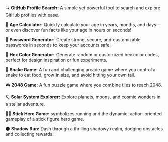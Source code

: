 🔍 **GitHub Profile Search:** A simple yet powerful tool to search and explore GitHub profiles with ease.

🧮 **Age Calculator:** Quickly calculate your age in years, months, and days—or even discover fun facts like your age in hours or seconds!

🔑 **Password Generator:** Create strong, secure, and customizable passwords in seconds to keep your accounts safe.

🎨 **Hex Color Generator:** Generate random or customized hex color codes, perfect for design inspiration or fun experiments.

🐍 **Snake Game:** A fun and challenging arcade game where you control a snake to eat food, grow in size, and avoid hitting your own tail. 

🎮 **2048 Game:** A fun puzzle game where you combine tiles to reach 2048.

🪐 **Solar System Explorer:** Explore planets, moons, and cosmic wonders in a stellar adventure.

🏃‍♂️ **Stick Hero Game:** symbolizes running and the dynamic, action-oriented gameplay of a stick figure hero game.

🌑 **Shadow Run:** Dash through a thrilling shadowy realm, dodging obstacles and collecting rewards!
